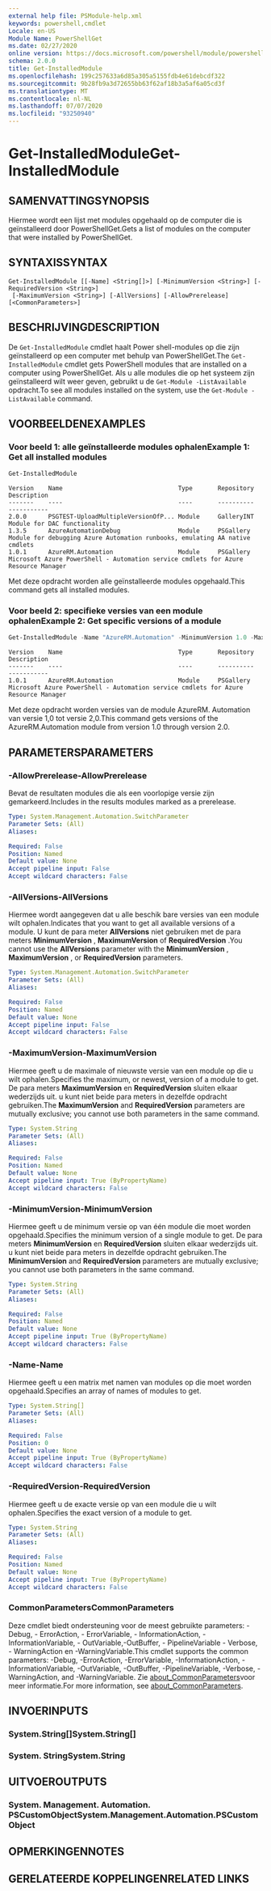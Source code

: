 ```yaml
---
external help file: PSModule-help.xml
keywords: powershell,cmdlet
Locale: en-US
Module Name: PowerShellGet
ms.date: 02/27/2020
online version: https://docs.microsoft.com/powershell/module/powershellget/get-installedmodule?view=powershell-6&WT.mc_id=ps-gethelp
schema: 2.0.0
title: Get-InstalledModule
ms.openlocfilehash: 199c257633a6d85a305a5155fdb4e61debcdf322
ms.sourcegitcommit: 9b28fb9a3d72655bb63f62af18b3a5af6a05cd3f
ms.translationtype: MT
ms.contentlocale: nl-NL
ms.lasthandoff: 07/07/2020
ms.locfileid: "93250940"
---
```

# <span data-ttu-id="6d3cd-103">Get-InstalledModule</span><span class="sxs-lookup"><span data-stu-id="6d3cd-103">Get-InstalledModule</span></span>

## <span data-ttu-id="6d3cd-104">SAMENVATTING</span><span class="sxs-lookup"><span data-stu-id="6d3cd-104">SYNOPSIS</span></span>
<span data-ttu-id="6d3cd-105">Hiermee wordt een lijst met modules opgehaald op de computer die is geïnstalleerd door PowerShellGet.</span><span class="sxs-lookup"><span data-stu-id="6d3cd-105">Gets a list of modules on the computer that were installed by PowerShellGet.</span></span>

## <span data-ttu-id="6d3cd-106">SYNTAXIS</span><span class="sxs-lookup"><span data-stu-id="6d3cd-106">SYNTAX</span></span>

```
Get-InstalledModule [[-Name] <String[]>] [-MinimumVersion <String>] [-RequiredVersion <String>]
 [-MaximumVersion <String>] [-AllVersions] [-AllowPrerelease] [<CommonParameters>]
```

## <span data-ttu-id="6d3cd-107">BESCHRIJVING</span><span class="sxs-lookup"><span data-stu-id="6d3cd-107">DESCRIPTION</span></span>

<span data-ttu-id="6d3cd-108">De `Get-InstalledModule` cmdlet haalt Power shell-modules op die zijn geïnstalleerd op een computer met behulp van PowerShellGet.</span><span class="sxs-lookup"><span data-stu-id="6d3cd-108">The `Get-InstalledModule` cmdlet gets PowerShell modules that are installed on a computer using PowerShellGet.</span></span> <span data-ttu-id="6d3cd-109">Als u alle modules die op het systeem zijn geïnstalleerd wilt weer geven, gebruikt u de `Get-Module -ListAvailable` opdracht.</span><span class="sxs-lookup"><span data-stu-id="6d3cd-109">To see all modules installed on the system, use the `Get-Module -ListAvailable` command.</span></span>

## <span data-ttu-id="6d3cd-110">VOORBEELDEN</span><span class="sxs-lookup"><span data-stu-id="6d3cd-110">EXAMPLES</span></span>

### <span data-ttu-id="6d3cd-111">Voor beeld 1: alle geïnstalleerde modules ophalen</span><span class="sxs-lookup"><span data-stu-id="6d3cd-111">Example 1: Get all installed modules</span></span>

```powershell
Get-InstalledModule
```

```Output
Version    Name                                Type       Repository     Description
-------    ----                                ----       ----------     -----------
2.0.0      PSGTEST-UploadMultipleVersionOfP... Module     GalleryINT     Module for DAC functionality
1.3.5      AzureAutomationDebug                Module     PSGallery      Module for debugging Azure Automation runbooks, emulating AA native cmdlets
1.0.1      AzureRM.Automation                  Module     PSGallery      Microsoft Azure PowerShell - Automation service cmdlets for Azure Resource Manager
```

<span data-ttu-id="6d3cd-112">Met deze opdracht worden alle geïnstalleerde modules opgehaald.</span><span class="sxs-lookup"><span data-stu-id="6d3cd-112">This command gets all installed modules.</span></span>

### <span data-ttu-id="6d3cd-113">Voor beeld 2: specifieke versies van een module ophalen</span><span class="sxs-lookup"><span data-stu-id="6d3cd-113">Example 2: Get specific versions of a module</span></span>

```powershell
Get-InstalledModule -Name "AzureRM.Automation" -MinimumVersion 1.0 -MaximumVersion 2.0
```

```Output
Version    Name                                Type       Repository     Description
-------    ----                                ----       ----------     -----------
1.0.1      AzureRM.Automation                  Module     PSGallery      Microsoft Azure PowerShell - Automation service cmdlets for Azure Resource Manager
```

<span data-ttu-id="6d3cd-114">Met deze opdracht worden versies van de module AzureRM. Automation van versie 1,0 tot versie 2,0.</span><span class="sxs-lookup"><span data-stu-id="6d3cd-114">This command gets versions of the AzureRM.Automation module from version 1.0 through version 2.0.</span></span>

## <span data-ttu-id="6d3cd-115">PARAMETERS</span><span class="sxs-lookup"><span data-stu-id="6d3cd-115">PARAMETERS</span></span>

### <span data-ttu-id="6d3cd-116">-AllowPrerelease</span><span class="sxs-lookup"><span data-stu-id="6d3cd-116">-AllowPrerelease</span></span>

<span data-ttu-id="6d3cd-117">Bevat de resultaten modules die als een voorlopige versie zijn gemarkeerd.</span><span class="sxs-lookup"><span data-stu-id="6d3cd-117">Includes in the results modules marked as a prerelease.</span></span>

```yaml
Type: System.Management.Automation.SwitchParameter
Parameter Sets: (All)
Aliases:

Required: False
Position: Named
Default value: None
Accept pipeline input: False
Accept wildcard characters: False
```

### <span data-ttu-id="6d3cd-118">-AllVersions</span><span class="sxs-lookup"><span data-stu-id="6d3cd-118">-AllVersions</span></span>

<span data-ttu-id="6d3cd-119">Hiermee wordt aangegeven dat u alle beschik bare versies van een module wilt ophalen.</span><span class="sxs-lookup"><span data-stu-id="6d3cd-119">Indicates that you want to get all available versions of a module.</span></span>
<span data-ttu-id="6d3cd-120">U kunt de para meter **AllVersions** niet gebruiken met de para meters **MinimumVersion** , **MaximumVersion** of **RequiredVersion** .</span><span class="sxs-lookup"><span data-stu-id="6d3cd-120">You cannot use the **AllVersions** parameter with the **MinimumVersion** , **MaximumVersion** , or **RequiredVersion** parameters.</span></span>

```yaml
Type: System.Management.Automation.SwitchParameter
Parameter Sets: (All)
Aliases:

Required: False
Position: Named
Default value: None
Accept pipeline input: False
Accept wildcard characters: False
```

### <span data-ttu-id="6d3cd-121">-MaximumVersion</span><span class="sxs-lookup"><span data-stu-id="6d3cd-121">-MaximumVersion</span></span>

<span data-ttu-id="6d3cd-122">Hiermee geeft u de maximale of nieuwste versie van een module op die u wilt ophalen.</span><span class="sxs-lookup"><span data-stu-id="6d3cd-122">Specifies the maximum, or newest, version of a module to get.</span></span> <span data-ttu-id="6d3cd-123">De para meters **MaximumVersion** en **RequiredVersion** sluiten elkaar wederzijds uit. u kunt niet beide para meters in dezelfde opdracht gebruiken.</span><span class="sxs-lookup"><span data-stu-id="6d3cd-123">The **MaximumVersion** and **RequiredVersion** parameters are mutually exclusive; you cannot use both parameters in the same command.</span></span>

```yaml
Type: System.String
Parameter Sets: (All)
Aliases:

Required: False
Position: Named
Default value: None
Accept pipeline input: True (ByPropertyName)
Accept wildcard characters: False
```

### <span data-ttu-id="6d3cd-124">-MinimumVersion</span><span class="sxs-lookup"><span data-stu-id="6d3cd-124">-MinimumVersion</span></span>

<span data-ttu-id="6d3cd-125">Hiermee geeft u de minimum versie op van één module die moet worden opgehaald.</span><span class="sxs-lookup"><span data-stu-id="6d3cd-125">Specifies the minimum version of a single module to get.</span></span> <span data-ttu-id="6d3cd-126">De para meters **MinimumVersion** en **RequiredVersion** sluiten elkaar wederzijds uit. u kunt niet beide para meters in dezelfde opdracht gebruiken.</span><span class="sxs-lookup"><span data-stu-id="6d3cd-126">The **MinimumVersion** and **RequiredVersion** parameters are mutually exclusive; you cannot use both parameters in the same command.</span></span>

```yaml
Type: System.String
Parameter Sets: (All)
Aliases:

Required: False
Position: Named
Default value: None
Accept pipeline input: True (ByPropertyName)
Accept wildcard characters: False
```

### <span data-ttu-id="6d3cd-127">-Name</span><span class="sxs-lookup"><span data-stu-id="6d3cd-127">-Name</span></span>

<span data-ttu-id="6d3cd-128">Hiermee geeft u een matrix met namen van modules op die moet worden opgehaald.</span><span class="sxs-lookup"><span data-stu-id="6d3cd-128">Specifies an array of names of modules to get.</span></span>

```yaml
Type: System.String[]
Parameter Sets: (All)
Aliases:

Required: False
Position: 0
Default value: None
Accept pipeline input: True (ByPropertyName)
Accept wildcard characters: False
```

### <span data-ttu-id="6d3cd-129">-RequiredVersion</span><span class="sxs-lookup"><span data-stu-id="6d3cd-129">-RequiredVersion</span></span>

<span data-ttu-id="6d3cd-130">Hiermee geeft u de exacte versie op van een module die u wilt ophalen.</span><span class="sxs-lookup"><span data-stu-id="6d3cd-130">Specifies the exact version of a module to get.</span></span>

```yaml
Type: System.String
Parameter Sets: (All)
Aliases:

Required: False
Position: Named
Default value: None
Accept pipeline input: True (ByPropertyName)
Accept wildcard characters: False
```

### <span data-ttu-id="6d3cd-131">CommonParameters</span><span class="sxs-lookup"><span data-stu-id="6d3cd-131">CommonParameters</span></span>

<span data-ttu-id="6d3cd-132">Deze cmdlet biedt ondersteuning voor de meest gebruikte parameters: -Debug, - ErrorAction, - ErrorVariable, - InformationAction, -InformationVariable, - OutVariable,-OutBuffer, - PipelineVariable - Verbose, - WarningAction en -WarningVariable.</span><span class="sxs-lookup"><span data-stu-id="6d3cd-132">This cmdlet supports the common parameters: -Debug, -ErrorAction, -ErrorVariable, -InformationAction, -InformationVariable, -OutVariable, -OutBuffer, -PipelineVariable, -Verbose, -WarningAction, and -WarningVariable.</span></span> <span data-ttu-id="6d3cd-133">Zie [about_CommonParameters](../Microsoft.PowerShell.Core/About/about_CommonParameters.md)voor meer informatie.</span><span class="sxs-lookup"><span data-stu-id="6d3cd-133">For more information, see [about_CommonParameters](../Microsoft.PowerShell.Core/About/about_CommonParameters.md).</span></span>

## <span data-ttu-id="6d3cd-134">INVOER</span><span class="sxs-lookup"><span data-stu-id="6d3cd-134">INPUTS</span></span>

### <span data-ttu-id="6d3cd-135">System.String[]</span><span class="sxs-lookup"><span data-stu-id="6d3cd-135">System.String[]</span></span>

### <span data-ttu-id="6d3cd-136">System. String</span><span class="sxs-lookup"><span data-stu-id="6d3cd-136">System.String</span></span>

## <span data-ttu-id="6d3cd-137">UITVOER</span><span class="sxs-lookup"><span data-stu-id="6d3cd-137">OUTPUTS</span></span>

### <span data-ttu-id="6d3cd-138">System. Management. Automation. PSCustomObject</span><span class="sxs-lookup"><span data-stu-id="6d3cd-138">System.Management.Automation.PSCustomObject</span></span>

## <span data-ttu-id="6d3cd-139">OPMERKINGEN</span><span class="sxs-lookup"><span data-stu-id="6d3cd-139">NOTES</span></span>

## <span data-ttu-id="6d3cd-140">GERELATEERDE KOPPELINGEN</span><span class="sxs-lookup"><span data-stu-id="6d3cd-140">RELATED LINKS</span></span>
